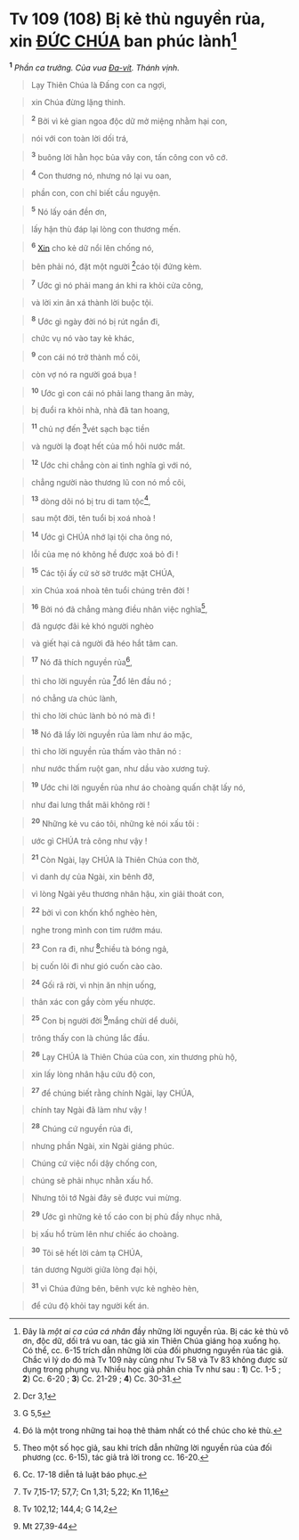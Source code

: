 # Tv 109 (108) Bị kẻ thù nguyền rủa, xin [ĐỨC CHÚA]() ban phúc lành[^1-231f726f-130a-48b7-94ba-04ab0de55443]
<sup><b>1</b></sup> *Phần ca trưởng. Của vua [Đa-vít](). Thánh vịnh.*


> Lạy Thiên Chúa là Đấng con ca ngợi,
>


> xin Chúa đừng lặng thinh.
>


> <sup><b>2</b></sup> Bởi vì kẻ gian ngoa độc dữ mở miệng nhằm hại con,
>


> nói với con toàn lời dối trá,
>


> <sup><b>3</b></sup> buông lời hằn học bủa vây con, tấn công con vô cớ.
>


> <sup><b>4</b></sup> Con thương nó, nhưng nó lại vu oan,
>


> phần con, con chỉ biết cầu nguyện.
>


> <sup><b>5</b></sup> Nó lấy oán đền ơn,
>


> lấy hận thù đáp lại lòng con thương mến.
>


> <sup><b>6</b></sup> [Xin]() cho kẻ dữ nổi lên chống nó,
>


> bên phải nó, đặt một người [^1@-231f726f-130a-48b7-94ba-04ab0de55443]cáo tội đứng kèm.
>


> <sup><b>7</b></sup> Ước gì nó phải mang án khi ra khỏi cửa công,
>


> và lời xin ân xá thành lời buộc tội.
>


> <sup><b>8</b></sup> Ước gì ngày đời nó bị rút ngắn đi,
>


> chức vụ nó vào tay kẻ khác,
>


> <sup><b>9</b></sup> con cái nó trở thành mồ côi,
>


> còn vợ nó ra người goá bụa !
>


> <sup><b>10</b></sup> Ước gì con cái nó phải lang thang ăn mày,
>


> bị đuổi ra khỏi nhà, nhà đã tan hoang,
>


> <sup><b>11</b></sup> chủ nợ đến [^2@-231f726f-130a-48b7-94ba-04ab0de55443]vét sạch bạc tiền
>


> và người lạ đoạt hết của mồ hôi nước mắt.
>


> <sup><b>12</b></sup> Ước chi chẳng còn ai tình nghĩa gì với nó,
>


> chẳng người nào thương lũ con nó mồ côi,
>


> <sup><b>13</b></sup> dòng dõi nó bị tru di tam tộc[^2-231f726f-130a-48b7-94ba-04ab0de55443],
>


> sau một đời, tên tuổi bị xoá nhoà !
>


> <sup><b>14</b></sup> Ước gì CHÚA nhớ lại tội cha ông nó,
>


> lỗi của mẹ nó không hề được xoá bỏ đi !
>


> <sup><b>15</b></sup> Các tội ấy cứ sờ sờ trước mặt CHÚA,
>


> xin Chúa xoá nhoà tên tuổi chúng trên đời !
>


> <sup><b>16</b></sup> Bởi nó đã chẳng màng điều nhân việc nghĩa[^3-231f726f-130a-48b7-94ba-04ab0de55443],
>


> đã ngược đãi kẻ khó người nghèo
>


> và giết hại cả người đã héo hắt tâm can.
>


> <sup><b>17</b></sup> Nó đã thích nguyền rủa[^4-231f726f-130a-48b7-94ba-04ab0de55443],
>


> thì cho lời nguyền rủa [^3@-231f726f-130a-48b7-94ba-04ab0de55443]đổ lên đầu nó ;
>


> nó chẳng ưa chúc lành,
>


> thì cho lời chúc lành bỏ nó mà đi !
>


> <sup><b>18</b></sup> Nó đã lấy lời nguyền rủa làm như áo mặc,
>


> thì cho lời nguyền rủa thấm vào thân nó :
>


> như nước thấm ruột gan, như dầu vào xương tuỷ.
>


> <sup><b>19</b></sup> Ước chi lời nguyền rủa như áo choàng quấn chặt lấy nó,
>


> như đai lưng thắt mãi không rời !
>


> <sup><b>20</b></sup> Những kẻ vu cáo tôi, những kẻ nói xấu tôi :
>


> ước gì CHÚA trả công như vậy !
>


> <sup><b>21</b></sup> Còn Ngài, lạy CHÚA là Thiên Chúa con thờ,
>


> vì danh dự của Ngài, xin bênh đỡ,
>


> vì lòng Ngài yêu thương nhân hậu, xin giải thoát con,
>


> <sup><b>22</b></sup> bởi vì con khốn khổ nghèo hèn,
>


> nghe trong mình con tim rướm máu.
>


> <sup><b>23</b></sup> Con ra đi, như [^4@-231f726f-130a-48b7-94ba-04ab0de55443]chiều tà bóng ngả,
>


> bị cuốn lôi đi như gió cuốn cào cào.
>


> <sup><b>24</b></sup> Gối rã rời, vì nhịn ăn nhịn uống,
>


> thân xác con gầy còm yếu nhược.
>


> <sup><b>25</b></sup> Con bị người đời [^5@-231f726f-130a-48b7-94ba-04ab0de55443]mắng chửi dể duôi,
>


> trông thấy con là chúng lắc đầu.
>


> <sup><b>26</b></sup> Lạy CHÚA là Thiên Chúa của con, xin thương phù hộ,
>


> xin lấy lòng nhân hậu cứu độ con,
>


> <sup><b>27</b></sup> để chúng biết rằng chính Ngài, lạy CHÚA,
>


> chính tay Ngài đã làm như vậy !
>


> <sup><b>28</b></sup> Chúng cứ nguyền rủa đi,
>


> nhưng phần Ngài, xin Ngài giáng phúc.
>


> Chúng cứ việc nổi dậy chống con,
>


> chúng sẽ phải nhục nhằn xấu hổ.
>


> Nhưng tôi tớ Ngài đây sẽ được vui mừng.
>


> <sup><b>29</b></sup> Ước gì những kẻ tố cáo con bị phủ đầy nhục nhã,
>


> bị xấu hổ trùm lên như chiếc áo choàng.
>


> <sup><b>30</b></sup> Tôi sẽ hết lời cảm tạ CHÚA,
>


> tán dương Người giữa lòng đại hội,
>


> <sup><b>31</b></sup> vì Chúa đứng bên, bênh vực kẻ nghèo hèn,
>


> để cứu độ khỏi tay người kết án.
>

[^1-231f726f-130a-48b7-94ba-04ab0de55443]: Đây là *một ai ca của cá nhân* đầy những lời nguyền rủa. Bị các kẻ thù vô ơn, độc dữ, dối trá vu oan, tác giả xin Thiên Chúa giáng hoạ xuống họ. Có thể, cc. 6-15 trích dẫn những lời của đối phương nguyền rủa tác giả. Chắc vì lý do đó mà Tv 109 này cũng như Tv 58 và Tv 83 không được sử dụng trong phụng vụ. Nhiều học giả phân chia Tv như sau : **1**) Cc. 1-5 ; **2**) Cc. 6-20 ; **3**) Cc. 21-29 ; **4**) Cc. 30-31.
[^2-231f726f-130a-48b7-94ba-04ab0de55443]: Đó là một trong những tai hoạ thê thảm nhất có thể chúc cho kẻ thù.
[^3-231f726f-130a-48b7-94ba-04ab0de55443]: Theo một số học giả, sau khi trích dẫn những lời nguyền rủa của đối phương (cc. 6-15), tác giả trả lời trong cc. 16-20.
[^4-231f726f-130a-48b7-94ba-04ab0de55443]: Cc. 17-18 diễn tả luật báo phục.
[^1@-231f726f-130a-48b7-94ba-04ab0de55443]: Dcr 3,1
[^2@-231f726f-130a-48b7-94ba-04ab0de55443]: G 5,5
[^3@-231f726f-130a-48b7-94ba-04ab0de55443]: Tv 7,15-17; 57,7; Cn 1,31; 5,22; Kn 11,16
[^4@-231f726f-130a-48b7-94ba-04ab0de55443]: Tv 102,12; 144,4; G 14,2
[^5@-231f726f-130a-48b7-94ba-04ab0de55443]: Mt 27,39-44